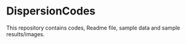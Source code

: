# DispersionCodes
This repository contains codes, Readme file, sample data and sample results/images.
